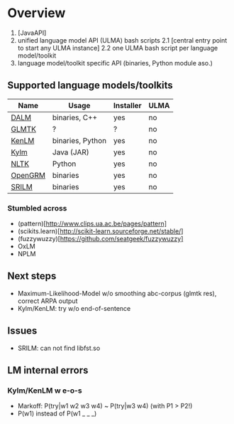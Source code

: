 # Overview
1. [JavaAPI]
2. unified language model API (ULMA) bash scripts
2.1 [central entry point to start any ULMA instance]
2.2 one ULMA bash script per language model/toolkit
3. language model/toolkit specific API (binaries, Python module aso.)

## Supported language models/toolkits
| Name | Usage | Installer | ULMA |
| ---- | ---------- | --------- | ---- |
| [DALM](https://github.com/jnory/DALM) | binaries, C++ | yes | no |
| [GLMTK](https://github.com/renepickhardt/generalized-language-modeling-toolkit) | ? | ? | no |
| [KenLM](http://kheafield.com/code/kenlm/) | binaries, Python | yes | no |
| [Kylm](http://www.phontron.com/kylm/) | Java (JAR) | yes | no |
| [NLTK](https://github.com/nltk/nltk) | Python | yes | no |
| [OpenGRM](http://opengrm.org/) | binaries | yes | no |
| [SRILM](http://www.speech.sri.com/projects/srilm/) | binaries| yes | no |

### Stumbled across
* (pattern)[http://www.clips.ua.ac.be/pages/pattern]
* (scikits.learn)[http://scikit-learn.sourceforge.net/stable/]
* (fuzzywuzzy)[https://github.com/seatgeek/fuzzywuzzy]
* OxLM
* NPLM

## Next steps
* Maximum-Likelihood-Model w/o smoothing abc-corpus (glmtk res), correct ARPA output
* Kylm/KenLM: try w/o end-of-sentence

## Issues
* SRILM: can not find libfst.so

## LM internal errors
### Kylm/KenLM w e-o-s
* Markoff: P(try|w1 w2 w3 w4) ~ P(try|w3 w4) (with P1 > P2!)
* P(w1) instead of P(w1 _ _ _)

